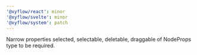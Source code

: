 ```yaml
---
'@xyflow/react': minor
'@xyflow/svelte': minor
'@xyflow/system': patch
---
```


Narrow properties selected, selectable, deletable, draggable of NodeProps type to be required.
